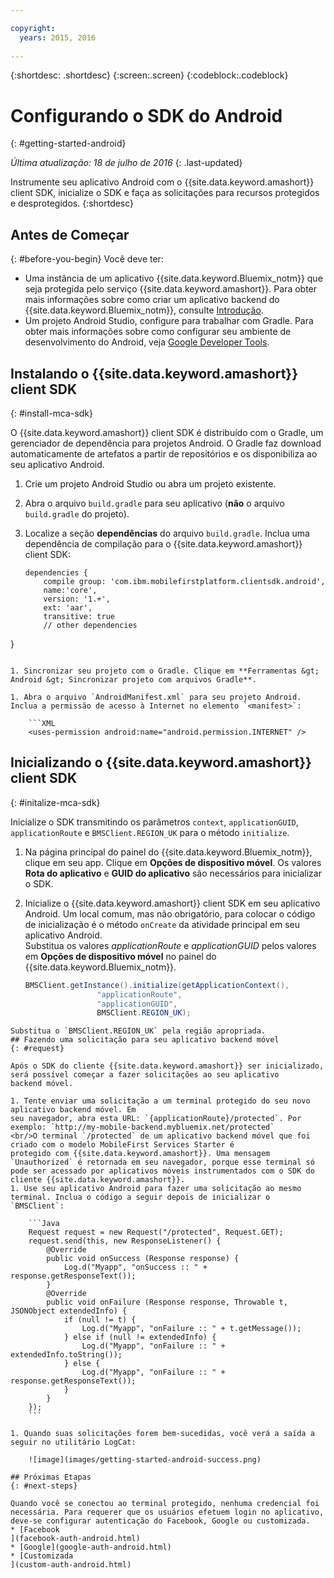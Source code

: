 ```yaml
---

copyright:
  years: 2015, 2016
  
---
```

{:shortdesc: .shortdesc}
{:screen:.screen}
{:codeblock:.codeblock}

# Configurando o SDK do Android
{: #getting-started-android}

*Última atualização: 18 de julho de 2016*
{: .last-updated}

Instrumente seu aplicativo Android com o {{site.data.keyword.amashort}} client SDK, inicialize o SDK e faça as solicitações para recursos protegidos e desprotegidos.
{:shortdesc}

## Antes de Começar
{: #before-you-begin}
Você deve ter:
* Uma instância de um aplicativo {{site.data.keyword.Bluemix_notm}} que seja protegida pelo serviço {{site.data.keyword.amashort}}. Para obter mais informações sobre como criar um aplicativo backend do {{site.data.keyword.Bluemix_notm}}, consulte [Introdução](index.html).
* Um projeto Android Studio, configure para trabalhar com Gradle. Para obter mais informações sobre como configurar seu ambiente de desenvolvimento do Android, veja [Google Developer Tools](http://developer.android.com/sdk/index.html).


## Instalando o {{site.data.keyword.amashort}} client SDK
{: #install-mca-sdk}

O {{site.data.keyword.amashort}} client SDK é distribuído com o Gradle, um gerenciador de dependência para projetos Android. O Gradle
faz download automaticamente de artefatos a partir de repositórios e os disponibiliza ao seu aplicativo Android.

1. Crie um projeto Android Studio ou abra um projeto existente.

1. Abra o arquivo `build.gradle` para seu aplicativo (**não** o arquivo `build.gradle`
do projeto).

1. Localize a seção **dependências** do arquivo `build.gradle`. Inclua uma dependência de compilação para o {{site.data.keyword.amashort}} client SDK:

	```Gradle
	dependencies {
		compile group: 'com.ibm.mobilefirstplatform.clientsdk.android',    
        name:'core',
        version: '1.+',
        ext: 'aar',
        transitive: true
    	// other dependencies  
}
```

1. Sincronizar seu projeto com o Gradle. Clique em **Ferramentas &gt; Android &gt; Sincronizar projeto com arquivos Gradle**.

1. Abra o arquivo `AndroidManifest.xml` para seu projeto Android. Inclua a permissão de acesso à Internet no elemento `<manifest>`:

	```XML
	<uses-permission android:name="android.permission.INTERNET" />
```

## Inicializando o {{site.data.keyword.amashort}} client SDK
{: #initalize-mca-sdk}

Inicialize o SDK transmitindo os parâmetros `context`, `applicationGUID`, `applicationRoute` e `BMSClient.REGION_UK` para o método `initialize`.


1. Na página principal do painel do {{site.data.keyword.Bluemix_notm}}, clique em seu app. Clique em **Opções de dispositivo móvel**. Os valores **Rota do aplicativo** e **GUID do aplicativo** são necessários para inicializar o SDK.

2. Inicialize o {{site.data.keyword.amashort}} client SDK em seu aplicativo Android.  Um local comum, mas não obrigatório, para colocar o código de inicialização é o método `onCreate` da atividade principal em seu aplicativo Android.
<br/>Substitua os valores *applicationRoute* e *applicationGUID* pelos valores em **Opções de dispositivo móvel** no painel do {{site.data.keyword.Bluemix_notm}}.

	```Java
	BMSClient.getInstance().initialize(getApplicationContext(),
					"applicationRoute",
					"applicationGUID",
					BMSClient.REGION_UK);
```
Substitua o `BMSClient.REGION_UK` pela região apropriada.
## Fazendo uma solicitação para seu aplicativo backend móvel
{: #request}

Após o SDK do cliente {{site.data.keyword.amashort}} ser inicializado, será possível começar a fazer solicitações ao seu aplicativo
backend móvel.

1. Tente enviar uma solicitação a um terminal protegido do seu novo aplicativo backend móvel. Em
seu navegador, abra esta URL: `{applicationRoute}/protected`. Por exemplo: `http://my-mobile-backend.mybluemix.net/protected`
<br/>O terminal `/protected` de um aplicativo backend móvel que foi criado com o modelo MobileFirst Services Starter é
protegido com {{site.data.keyword.amashort}}. Uma mensagem `Unauthorized` é retornada em seu navegador, porque esse terminal só pode ser acessado por aplicativos móveis instrumentados com o SDK do cliente {{site.data.keyword.amashort}}.
1. Use seu aplicativo Android para fazer uma solicitação ao mesmo terminal. Inclua o código a seguir depois de inicializar o `BMSClient`:

	```Java
	Request request = new Request("/protected", Request.GET);
	request.send(this, new ResponseListener() {
		@Override
		public void onSuccess (Response response) {
			Log.d("Myapp", "onSuccess :: " + response.getResponseText());
		}
		@Override
		public void onFailure (Response response, Throwable t, JSONObject extendedInfo) {
			if (null != t) {
				Log.d("Myapp", "onFailure :: " + t.getMessage());
			} else if (null != extendedInfo) {
				Log.d("Myapp", "onFailure :: " + extendedInfo.toString());
			} else {
				Log.d("Myapp", "onFailure :: " + response.getResponseText());
			}
		}
	});
	```

1. Quando suas solicitações forem bem-sucedidas, você verá a saída a seguir no utilitário LogCat:

	![image](images/getting-started-android-success.png)

## Próximas Etapas
{: #next-steps}

Quando você se conectou ao terminal protegido, nenhuma credencial foi necessária. Para requerer que os usuários efetuem login no aplicativo, deve-se configurar autenticação do Facebook, Google ou customizada.
* [Facebook
](facebook-auth-android.html)
* [Google](google-auth-android.html)
* [Customizada
](custom-auth-android.html)
